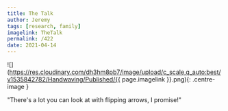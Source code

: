```yaml
---
title: The Talk
author: Jeremy
tags: [research, family]
imagelink: TheTalk
permalink: /422
date: 2021-04-14
---
```


![](https://res.cloudinary.com/dh3hm8pb7/image/upload/c_scale,q_auto:best/v1535842782/Handwaving/Published/{{ page.imagelink }}.png){: .centre-image }

"There's a lot you can look at with flipping arrows, I promise!"

